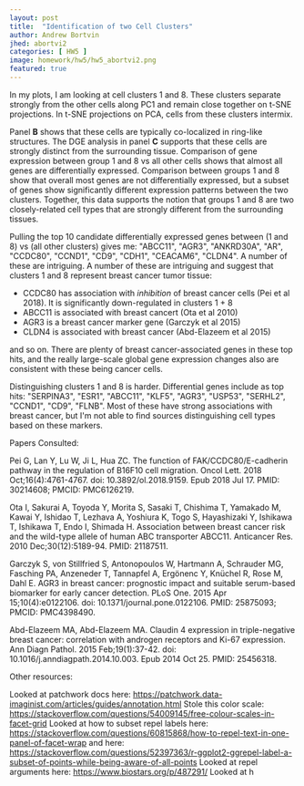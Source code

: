```yaml
---
layout: post
title:  "Identification of two Cell Clusters"
author: Andrew Bortvin
jhed: abortvi2
categories: [ HW5 ]
image: homework/hw5/hw5_abortvi2.png
featured: true
---
```


In my plots, I am looking at cell clusters 1 and 8. These clusters separate strongly from the other cells along PC1 and remain close together on t-SNE projections. In t-SNE projections on PCA, cells from these clusters intermix. 

Panel **B** shows that these cells are typically co-localized in ring-like structures. The DGE analysis in panel **C** supports that these cells are strongly distinct from the surrounding tissue. Comparison of gene expression between group 1 and 8 vs all other cells shows that almost all genes are differentially expressed. Comparison between groups 1 and 8 show that overall most genes are not differentially expressed, but a subset of genes show significantly different expression patterns between the two clusters. Together, this data supports the notion that groups 1 and 8 are two closely-related cell types that are strongly different from the surrounding tissues. 

Pulling the top 10 candidate differentially expressed genes between (1 and 8) vs (all other clusters) gives me: 
"ABCC11", "AGR3", "ANKRD30A", "AR", "CCDC80", "CCND1", "CD9", "CDH1", "CEACAM6", "CLDN4". A number of these are intriguing. A number of these are intriguing and suggest that clusters 1 and 8 represent breast cancer tumor tissue: 

* CCDC80 has association with *inhibition* of breast cancer cells (Pei et al 2018). It is significantly down-regulated in clusters 1 + 8 
* ABCC11 is associated with breast cancert (Ota et al 2010)
* AGR3 is a breast cancer marker gene (Garczyk et al 2015)
* CLDN4 is associated with breast cancer (Abd-Elazeem et al 2015)

and so on. There are plenty of breast cancer-associated genes in these top hits, and the really large-scale global gene expression changes also are consistent with these being cancer cells. 

Distinguishing clusters 1 and 8 is harder. 
Differential genes include as top hits: "SERPINA3", "ESR1", "ABCC11", "KLF5", "AGR3", "USP53", "SERHL2", "CCND1", "CD9", "FLNB". Most of these have strong associations with breast cancer, but I'm not able to find sources distinguishing cell types based on these markers.

Papers Consulted:

Pei G, Lan Y, Lu W, Ji L, Hua ZC. The function of FAK/CCDC80/E-cadherin pathway in the regulation of B16F10 cell migration. Oncol Lett. 2018 Oct;16(4):4761-4767. doi: 10.3892/ol.2018.9159. Epub 2018 Jul 17. PMID: 30214608; PMCID: PMC6126219.

Ota I, Sakurai A, Toyoda Y, Morita S, Sasaki T, Chishima T, Yamakado M, Kawai Y, Ishidao T, Lezhava A, Yoshiura K, Togo S, Hayashizaki Y, Ishikawa T, Ishikawa T, Endo I, Shimada H. Association between breast cancer risk and the wild-type allele of human ABC transporter ABCC11. Anticancer Res. 2010 Dec;30(12):5189-94. PMID: 21187511.

Garczyk S, von Stillfried S, Antonopoulos W, Hartmann A, Schrauder MG, Fasching PA, Anzeneder T, Tannapfel A, Ergönenc Y, Knüchel R, Rose M, Dahl E. AGR3 in breast cancer: prognostic impact and suitable serum-based biomarker for early cancer detection. PLoS One. 2015 Apr 15;10(4):e0122106. doi: 10.1371/journal.pone.0122106. PMID: 25875093; PMCID: PMC4398490.

Abd-Elazeem MA, Abd-Elazeem MA. Claudin 4 expression in triple-negative breast cancer: correlation with androgen receptors and Ki-67 expression. Ann Diagn Pathol. 2015 Feb;19(1):37-42. doi: 10.1016/j.anndiagpath.2014.10.003. Epub 2014 Oct 25. PMID: 25456318.

Other resources:

Looked at patchwork docs here: https://patchwork.data-imaginist.com/articles/guides/annotation.html
Stole this color scale: https://stackoverflow.com/questions/54009145/free-colour-scales-in-facet-grid
Looked at how to subset repel labels here: https://stackoverflow.com/questions/60815868/how-to-repel-text-in-one-panel-of-facet-wrap and here: https://stackoverflow.com/questions/52397363/r-ggplot2-ggrepel-label-a-subset-of-points-while-being-aware-of-all-points
Looked at repel arguments here: https://www.biostars.org/p/487291/
Looked at h